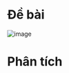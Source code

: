 # Đề bài
![image](https://github.com/VanHoang110802/Competitive_Programming/assets/108053955/40da0228-af50-47bb-b20d-743472478e92)

# Phân tích
